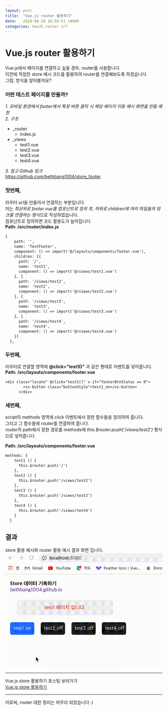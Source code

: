 ```yaml
---
layout: post
title:  "Vue.js router 활용하기"
date:   2020-08-28 18:50:51 +0900
categories: VueJS router url
---
```


# Vue.js router 활용하기      
Vue.js에서 페이지를 연결하고 싶을 경우, router를 사용합니다.    
이전에 작업한 store 예시 코드를 활용하여 router를 연결해보도록 하겠습니다.    
그럼, 방식을 알아볼까요?            

### 어떤 테스트 페이지를 만들까?   
*1. 모바일 환경에서 footer에서 특정 버튼 클릭 시 해당 페이지 이동 예시 화면을 만들 예정*      
*2. 구조*   
- _router   
  - index.js       
- _views   
  - test1.vue   
  - test2.vue   
  - test3.vue   
  - test4.vue     

*3. 참고 Github 링크*   
<https://github.com/bethbang1004/store_footer>      


### 첫번째,    
라우터 url을 만들어서 연결하는 부분입니다.   
저는 *최상위로 footer.vue를 컴포넌트로 정의 후, 하위로 children에 여러 파일들의 링크를 연결하는 형식*으로 작성하였습니다.   
컴포넌트로 정의하면 코드 활용도가 높아집니다.   
**Path: /src/router/index.js**   

```
{
    path: '',
    name: 'TestFooter',
    component: () => import('@/layouts/components/footer.vue'),
    children: [{
      path: '/',
      name: 'test1',
      component: () => import('@/views/test1.vue')
    }, {
      path: '/views/test2',
      name: 'test2',
      component: () => import('@/views/test2.vue')
    }, {
      path: '/views/test3',
      name: 'test3',
      component: () => import('@/views/test3.vue')
    }, {
      path: '/views/test4',
      name: 'test4',
      component: () => import('@/views/test4.vue')
    }]
  },  
```      

### 두번째,  
라우터로 연결할 영역에 **@click="test1()"** 과 같은 형태로 이벤트를 넣어줍니다.   
**Path: /src/layouts/components/footer.vue**   
```   
<div class="locate" @click="test1()" v-if="footerBtnStatus == 0">
        <vs-button class="buttonStyle">test1_on</vs-button>
      </div>
```        
### 세번째,   
script의 methods 영역에 click 이벤트에서 정한 함수들을 정의하여 줍니다.   
그리고 그 함수들에 router를 연결하여 줍니다.   
router의 path에서 정한 경로를 methods에 *this.$router.push('/views/test2')* 형식으로 넣어줍니다.   

**Path: /src/layouts/components/footer.vue**   
```   
methods: {
    test1 () {
      this.$router.push('/')
    },
    test2 () {
      this.$router.push('/views/test2')
    },
    test3 () {
      this.$router.push('/views/test3')
    },
    test4 () {
      this.$router.push('/views/test4')
    }
  }
```   


## 결과   
store 활용 예시와 router 활용 예시 결과 화면 입니다.   
![Alt text](/assets/store_example_video.gif "vuejs_store&router_example")   

***   
Vue.js store 활용하기 포스팅 보러가기   
[Vue.js store 활용하기](https://bethbang1004.github.io/vuejs/store/data/2020/08/27/store-welcome-to-jekyll.html)     
***      

이로써, router 대한 정리는 마무리 되었습니다 :)      
